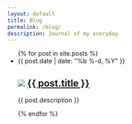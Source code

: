 ```yaml
---
layout: default
title: Blog
permalink: /blog/
description: Journal of my everyday
---
```

<ul class="post-list">
  {% for post in site.posts %}
    <li>
      <span class="post-meta">{{ post.date | date: "%b %-d, %Y" }}</span>
      <h2>
        <img src="{{ post.img }}" />
        <a class="post-link" href="{{ post.url | prepend: site.baseurl }}">{{ post.title }}</a>
      </h2>
      <p>
        {{ post.description }}
      </p>
    </li>
  {% endfor %}
</ul>
